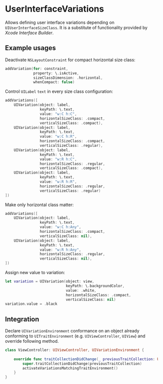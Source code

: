 # UserInterfaceVariations

Allows defining user interface variations depending on `UIUserInterfaceSizeClass`. It is a substitute of functionality provided by *Xcode Interface Builder*.

## Example usages

Deactivate `NSLayoutConstraint` for compact horizontal size class:

```swift
addVariation(for: constraint,
             property: \.isActive,
             sizeClassDimension: .horizontal,
             whenCompact: false)
```

Control `UILabel` `text` in every size class configuration:

```swift
addVariations([
    UIVariation(object: label,
                keyPath: \.text,
                value: "w:C h:C",
                horizontalSizeClass: .compact,
                verticalSizeClass: .compact),
    UIVariation(object: label,
                keyPath: \.text,
                value: "w:C h:R",
                horizontalSizeClass: .compact,
                verticalSizeClass: .regular),
    UIVariation(object: label,
                keyPath: \.text,
                value: "w:R h:C",
                horizontalSizeClass: .regular,
                verticalSizeClass: .compact),
    UIVariation(object: label,
                keyPath: \.text,
                value: "w:R h:R",
                horizontalSizeClass: .regular,
                verticalSizeClass: .regular)
])
```

Make only horizontal class matter:

```swift
addVariations([
    UIVariation(object: label,
                keyPath: \.text,
                value: "w:C h:Any",
                horizontalSizeClass: .compact,
                verticalSizeClass: nil),
    UIVariation(object: label,
                keyPath: \.text,
                value: "w:R h:Any",
                horizontalSizeClass: .regular,
                verticalSizeClass: nil),
])
```

Assign new value to variation:

```swift
let variation = UIVariation(object: view,
                            keyPath: \.backgroundColor,
                            value: .white,
                            horizontalSizeClass: .compact,
                            verticalSizeClass: nil)
variation.value = .black
```

## Integration

Declare `UIVariationEnvironment` conformance on an object already conforming to `UITraitEnvironment` (e.g. `UIViewController`, `UIView`) and override following method.

```swift
class ViewController: UIViewController, UIVariationEnvironment {
    
    override func traitCollectionDidChange(_ previousTraitCollection: UITraitCollection?) {
        super.traitCollectionDidChange(previousTraitCollection)
        activateVariationsMatchingTraitEnvironment()
    }
}
```
